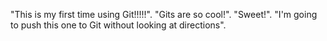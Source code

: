"This is my first time using Git!!!!!".
"Gits are so cool!".
"Sweet!".
"I'm going to push this one to Git without looking at directions".